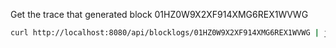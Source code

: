Get the trace that generated block 01HZ0W9X2XF914XMG6REX1WVWG

```sh {"id":"01HZ2HMT3M3SCDKRDDQJ9B225S"}
curl http://localhost:8080/api/blocklogs/01HZ0W9X2XF914XMG6REX1WVWG | jq .genTraceId
```